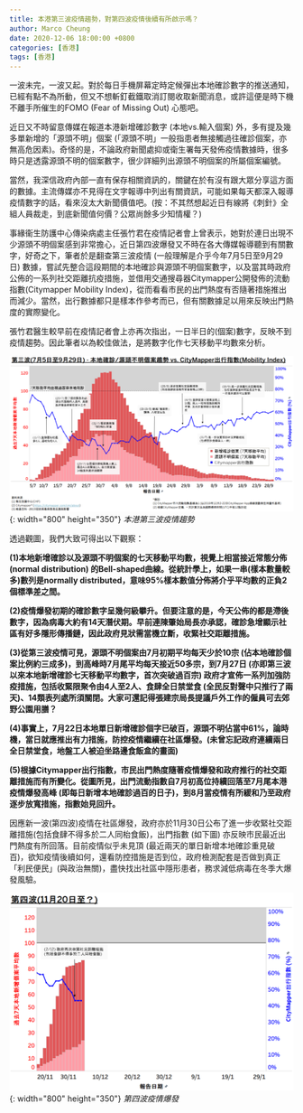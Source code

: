 ```yaml
---
title: 本港第三波疫情趨勢，對第四波疫情後續有所啟示嗎？
author: Marco Cheung
date: 2020-12-06 18:00:00 +0800
categories: [香港]
tags: [香港]
---
```


一波未完，一波又起。對於每日手機屏幕定時定候彈出本地確診數字的推送通知，已經有點不為所動，但又不想斬釘截鐵取消訂閱收取新聞消息，或許這便是時下機不離手所催生的FOMO (Fear of Missing Out) 心態吧。

近日又不時留意傳媒在報道本港新增確診數字 (本地vs.輸入個案) 外，多有提及幾多單新增的「源頭不明」個案 (「源頭不明」一般指患者無接觸過往確診個案，亦無高危因素)。奇怪的是，不論政府新聞處抑或衛生署每天發佈疫情數據時，很多時只是透露源頭不明的個案數字，很少詳細列出源頭不明個案的所屬個案編號。

當然，我深信政府內部一直有保存相關資訊的，關鍵在於有沒有跟大眾分享這方面的數據。主流傳媒亦不見得在文字報導中列出有關資訊，可能如果每天都深入報導疫情數字的話，看來沒太大新聞價值吧。(按：不其然想起近日有線將《刺針》全組人員裁走，到底新聞值何價？公眾尚餘多少知情權？)

事緣衞生防護中心傳染病處主任張竹君在疫情記者會上曾表示，她對於連日出現不少源頭不明個案感到非常擔心，近日第四波爆發又不時在各大傳媒報導聽到有關數字，好奇之下，筆者於是翻查第三波疫情 (一般理解是介乎今年7月5日至9月29日) 數據，嘗試先整合這段期間的本地確診與源頭不明個案數字，以及當其時政府公佈的一系列社交距離抗疫措施，並借用交通搜尋器Citymapper公開發佈的流動指數(Citymapper Mobility Index)，從而看看市民的出門熱度有否隨著措施推出而減少。當然，出行數據都只是樣本作參考而已，但有關數據足以用來反映出門熱度的實際變化。

張竹君醫生較早前在疫情記者會上亦再次指出，一日半日的(個案)數字，反映不到疫情趨勢。因此筆者以為較佳做法，是將數字化作七天移動平均數來分析。

![covid-3rd-wave](/images/covid-3rd-wave.PNG){: width="800" height="350"}
_本港第三波疫情趨勢_

透過觀圖，我們大致可得出以下觀察：

**(1)本地新增確診以及源頭不明個案的七天移動平均數，視覺上相當接近常態分佈(normal distribution) 的Bell-shaped曲線。從統計學上，如果一串(樣本數量較多)數列是normally distributed，意味95%樣本數值分佈將介乎平均數的正負2個標準差之間。**

**(2)疫情爆發初期的確診數字呈幾何級攀升。但要注意的是，今天公佈的都是滯後數字，因為病毒大約有14天潛伏期。早前連陳肇始局長亦承認，確診急增顯示社區有好多隱形傳播鏈，因此政府見狀需當機立斷，收緊社交距離措施。**

**(3)從第三波疫情可見，源頭不明個案由7月初期平均每天少於10宗 (佔本地確診個案比例約三成多)，到高峰時7月尾平均每天接近50多宗，到7月27日 (亦即第三波以來本地新增確診七天移動平均數字，首次突破過百宗) 政府才宣佈一系列加強防疫措施，包括收緊限聚令由4人至2人、食肆全日禁堂食 (全民反對聲中只推行了兩天)、14類表列處所須關閉。大家可還記得張建宗局長提議戶外工作的僱員可去郊野公園用膳？**

**(4)事實上，7月22日本地單日新增確診個字已破百，源頭不明佔當中61%，論時機，當日就應推出有力措施，防控疫情繼續在社區爆發。(未曾忘記政府連續兩日全日禁堂食，地盤工人被迫坐路邊食飯盒的畫面)**

**(5)根據Citymapper出行指數，市民出門熱度隨著疫情爆發和政府推行的社交距離措施而有所變化。從圖所見，出門流動指數自7月初高位持續回落至7月尾本港疫情爆發高峰 (即每日新增本地確診過百的日子)，到8月當疫情有所緩和乃至政府逐步放寬措施，指數始見回升。**

因應新一波(第四波)疫情在社區爆發，政府亦於11月30日公布了進一步收緊社交距離措施(包括食肆不得多於二人同枱食飯)，出門指數 (如下圖) 亦反映市民最近出門熱度有所回落。目前疫情似乎未見頂 (最近兩天的單日新增本地確診重見破百)，欲知疫情後續如何，還看防控措施是否到位，政府檢測配套是否做到真正「利民便民」(與政治無關)，盡快找出社區中隱形患者，務求減低病毒在冬季大爆發風驗。

![covid-4th-wave](/images/covid-4th-wave.PNG){: width="800" height="350"}
_第四波疫情爆發_